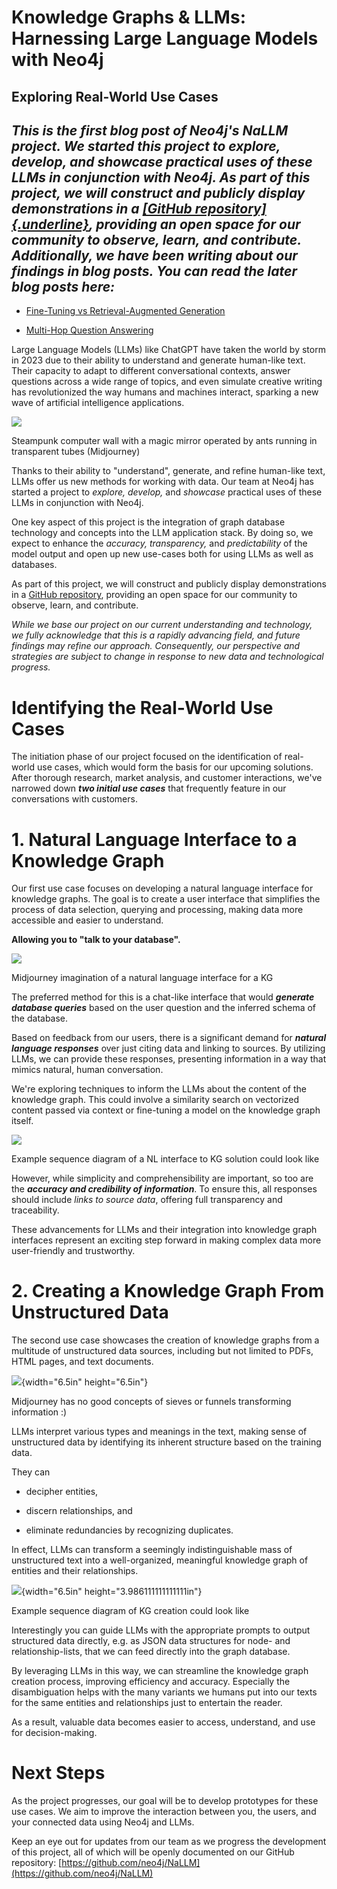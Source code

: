 # **Knowledge Graphs & LLMs: Harnessing Large Language Models with Neo4j**

## Exploring Real-World Use Cases

## *This is the first blog post of Neo4j's NaLLM project. We started this project to explore, develop, and showcase practical uses of these LLMs in conjunction with Neo4j. As part of this project, we will construct and publicly display demonstrations in a [[GitHub repository]{.underline}](https://github.com/neo4j/NaLLM), providing an open space for our community to observe, learn, and contribute. Additionally, we have been writing about our findings in blog posts. You can read the later blog posts here:*

-   [Fine-Tuning vs Retrieval-Augmented
     Generation](https://downloader.la/neo4j/knowledge-graphs-llms-fine-tuning-vs-retrieval-augmented-generation-30e875d63a35)

-   [Multi-Hop Question
     Answering](https://downloader.la/neo4j/knowledge-graphs-llms-multi-hop-question-answering-322113f53f51)

Large Language Models (LLMs) like ChatGPT have taken the world by storm
in 2023 due to their ability to understand and generate human-like text.
Their capacity to adapt to different conversational contexts, answer
questions across a wide range of topics, and even simulate creative
writing has revolutionized the way humans and machines interact,
sparking a new wave of artificial intelligence applications.

![](vertopal_1728997a6cf047b8920899d973533896/media/image5.png)

Steampunk computer wall with a magic mirror operated by ants running in
transparent tubes (Midjourney)

Thanks to their ability to "understand", generate, and refine human-like
text, LLMs offer us new methods for working with data. Our team at Neo4j
has started a project to *explore, develop,* and *showcase* practical
uses of these LLMs in conjunction with Neo4j.

One key aspect of this project is the integration of graph database
technology and concepts into the LLM application stack. By doing so, we
expect to enhance the *accuracy, transparency,* and *predictability* of
the model output and open up new use-cases both for using LLMs as well
as databases.

As part of this project, we will construct and publicly display
demonstrations in a [GitHub
repository](https://github.com/neo4j/NaLLM), providing an
open space for our community to observe, learn, and contribute.

*While we base our project on our current understanding and technology,
we fully acknowledge that this is a rapidly advancing field, and future
findings may refine our approach. Consequently, our perspective and
strategies are subject to change in response to new data and
technological progress.*

# **Identifying the Real-World Use Cases**

The initiation phase of our project focused on the identification of
real-world use cases, which would form the basis for our upcoming
solutions. After thorough research, market analysis, and customer
interactions, we've narrowed down ***two initial use cases*** that
frequently feature in our conversations with customers.

# **1. Natural Language Interface to a Knowledge Graph**

Our first use case focuses on developing a natural language interface
for knowledge graphs. The goal is to create a user interface that
simplifies the process of data selection, querying and processing,
making data more accessible and easier to understand.

**Allowing you to "talk to your database".**

![](vertopal_1728997a6cf047b8920899d973533896/media/image3.png)

Midjourney imagination of a natural language interface for a KG

The preferred method for this is a chat-like interface that would
***generate database queries*** based on the user question and the
inferred schema of the database.

Based on feedback from our users, there is a significant demand for
***natural language responses*** over just citing data and linking to
sources. By utilizing LLMs, we can provide these responses, presenting
information in a way that mimics natural, human conversation.

We're exploring techniques to inform the LLMs about the content of the
knowledge graph. This could involve a similarity search on vectorized
content passed via context or fine-tuning a model on the knowledge graph
itself.

![](vertopal_1728997a6cf047b8920899d973533896/media/image4.png)

Example sequence diagram of a NL interface to KG solution could look
like

However, while simplicity and comprehensibility are important, so too
are the ***accuracy and credibility of information***. To ensure this,
all responses should include *links to source data*, offering full
transparency and traceability.

These advancements for LLMs and their integration into knowledge graph
interfaces represent an exciting step forward in making complex data
more user-friendly and trustworthy.

# **2. Creating a Knowledge Graph From Unstructured Data**

The second use case showcases the creation of knowledge graphs from a
multitude of unstructured data sources, including but not limited to
PDFs, HTML pages, and text documents.

![](vertopal_1728997a6cf047b8920899d973533896/media/image1.png){width="6.5in"
height="6.5in"}

Midjourney has no good concepts of sieves or funnels transforming
information :)

LLMs interpret various types and meanings in the text, making sense of
unstructured data by identifying its inherent structure based on the
training data.

They can

-   decipher entities,

-   discern relationships, and

-   eliminate redundancies by recognizing duplicates.

In effect, LLMs can transform a seemingly indistinguishable mass of
unstructured text into a well-organized, meaningful knowledge graph of
entities and their relationships.

![](vertopal_1728997a6cf047b8920899d973533896/media/image2.png){width="6.5in"
height="3.986111111111111in"}

Example sequence diagram of KG creation could look like

Interestingly you can guide LLMs with the appropriate prompts to output
structured data directly, e.g. as JSON data structures for node- and
relationship-lists, that we can feed directly into the graph database.

By leveraging LLMs in this way, we can streamline the knowledge graph
creation process, improving efficiency and accuracy. Especially the
disambiguation helps with the many variants we humans put into our texts
for the same entities and relationships just to entertain the reader.

As a result, valuable data becomes easier to access, understand, and use
for decision-making.

# **Next Steps**

As the project progresses, our goal will be to develop prototypes for
these use cases. We aim to improve the interaction between you, the
users, and your connected data using Neo4j and LLMs.

Keep an eye out for updates from our team as we progress the development
of this project, all of which will be openly documented on our GitHub
repository:
[https://github.com/neo4j/NaLLM](https://github.com/neo4j/NaLLM)
